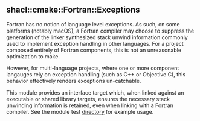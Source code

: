 ## shacl::cmake::Fortran::Exceptions

Fortran has no notion of language level exceptions. As such, on some platforms
(notably macOS), a Fortran compiler may choose to suppress the generation of the
linker synthesized stack unwind information commonly used to implement exception
handling in other languages. For a project composed entirely of Fortran
components, this is not an unreasonable optimization to make.

However, for multi-language projects, where one or more component langauges rely
on exception handling (such as C++ or Objective C), this behavior effectively
renders exceptions un-catchable.

This module provides an interface target which, when linked against an
executable or shared library targets, ensures the necessary stack unwinding
information is retained, even when linking with a Fortran compiler. See the
module test [directory](../../tests/Fortran/Exceptions/) for example usage.


